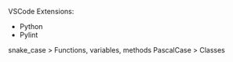 VSCode Extensions:
- Python
- Pylint

snake_case > Functions, variables, methods
PascalCase > Classes
